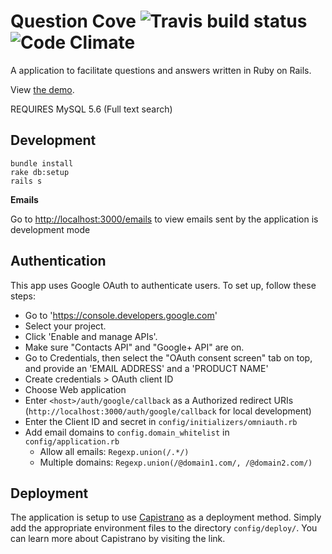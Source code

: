 # Question Cove ![Travis build status](https://travis-ci.org/severest/question-cove.svg?branch=master) ![Code Climate](https://codeclimate.com/github/severest/question-cove/badges/gpa.svg)

A application to facilitate questions and answers written in Ruby on Rails.

View [the demo](https://questioncove.thealtitude.ca).

REQUIRES MySQL 5.6 (Full text search)

## Development

```
bundle install
rake db:setup
rails s
```

**Emails**

Go to <http://localhost:3000/emails> to view emails sent by the application is development mode


## Authentication

This app uses Google OAuth to authenticate users. To set up, follow these steps:

- Go to 'https://console.developers.google.com'
- Select your project.
- Click 'Enable and manage APIs'.
- Make sure "Contacts API" and "Google+ API" are on.
- Go to Credentials, then select the "OAuth consent screen" tab on top, and provide an 'EMAIL ADDRESS' and a 'PRODUCT NAME'
- Create credentials > OAuth client ID
- Choose Web application
- Enter `<host>/auth/google/callback` as a Authorized redirect URIs (`http://localhost:3000/auth/google/callback` for local development)
- Enter the Client ID and secret in `config/initializers/omniauth.rb`
- Add email domains to `config.domain_whitelist` in `config/application.rb`
  - Allow all emails: `Regexp.union(/.*/)`
  - Multiple domains: `Regexp.union(/@domain1.com/, /@domain2.com/)`


## Deployment

The application is setup to use [Capistrano](https://github.com/capistrano/capistrano) as a deployment method. Simply add the appropriate environment files to the directory `config/deploy/`. You can learn more about Capistrano by visiting the link.
